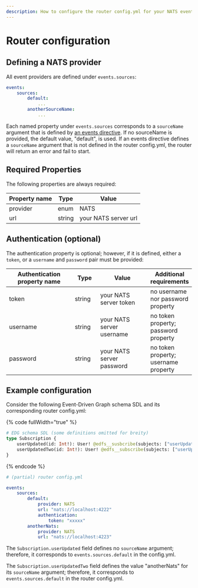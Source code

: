 ```yaml
---
description: How to configure the router config.yml for your NATS event provider.
---
```


# Router configuration

## Defining a NATS provider

All event providers are defined under `events.sources`:

```yaml
events:
    sources:
        default:
            ...
        anotherSourceName:
            ...
```

Each named property under `events.sources` corresponds to a `sourceName` argument that is defined by [an events directive](../the-event-driven-graph-composition.md#definitions). If no sourceName is provided, the default value, "default", is used. If an events directive defines a `sourceName` argument that is not defined in the router config.yml, the router will return an error and fail to start.

## Required Properties

The following properties are always required:

| Property name | Type   | Value                |
| ------------- | ------ | -------------------- |
| provider      | enum   | NATS                 |
| url           | string | your NATS server url |

## Authentication (optional)

The authentication property is optional; however, if it is defined, either a `token`, or a `username` and `password` pair must be provided:

<table data-full-width="true"><thead><tr><th width="285">Authentication property name</th><th width="80">Type</th><th width="239">Value</th><th>Additional requirements</th></tr></thead><tbody><tr><td>token</td><td>string</td><td>your NATS server token</td><td>no username nor password property</td></tr><tr><td>username</td><td>string</td><td>your NATS server username</td><td>no token property; password property</td></tr><tr><td>password</td><td>string</td><td>your NATS server password</td><td>no token property; username property</td></tr></tbody></table>

## Example configuration

Consider the following Event-Driven Graph schema SDL and its corresponding router config.yml:

{% code fullWidth="true" %}
```graphql
# EDG schema SDL (some definitions omitted for breity)
type Subscription {
    userUpdated(id: Int!): User! @edfs__susbcribe(subjects: ["userUpdated.{{ args.id }}"])
    userUpdatedTwo(id: Int!): User! @edfs__subscribe(subjects: ["userUpdated.{{ args.id }}"], sourceName: "anotherNats")
}
```
{% endcode %}

```yaml
# (partial) router config.yml

events:
    sources:
        default:
            provider: NATS
            url: "nats://localhost:4222"
            authentication:
                token: "xxxxx"
        anotherNats:
            provider: NATS
            url: "nats://localhost:4223"
```

The `Subscription.userUpdated` field defines no `sourceName` argument; therefore, it corresponds to `events.sources.default` in the config.yml.

The `Subscription.userUpdatedTwo` field defines the value "anotherNats" for its `sourceName` argument; therefore, it corresponds to `events.sources.default` in the router config.yml.
